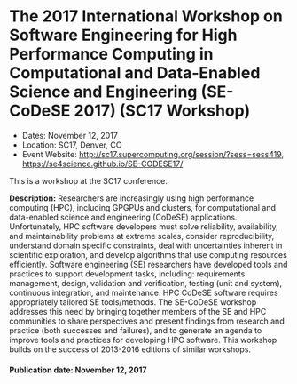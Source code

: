 # The 2017 International Workshop on Software Engineering for High Performance Computing in Computational and Data-Enabled Science and Engineering (SE-CoDeSE 2017) (SC17 Workshop)

- Dates: November 12, 2017
- Location: SC17, Denver, CO
- Event Website: http://sc17.supercomputing.org/session/?sess=sess419, https://se4science.github.io/SE-CODESE17/

This is a workshop at the SC17 conference.

**Description:**  Researchers are increasingly using high performance computing (HPC), including GPGPUs and clusters, for computational and data-enabled science and engineering (CoDeSE) applications. Unfortunately, HPC software developers must solve reliability, availability, and maintainability problems at extreme scales, consider reproducibility, understand domain specific constraints, deal with uncertainties inherent in scientific exploration, and develop algorithms that use computing resources efficiently. Software engineering (SE) researchers have developed tools and practices to support development tasks, including: requirements management, design, validation and verification, testing (unit and system), continuous integration, and maintenance. HPC CoDeSE software requires appropriately tailored SE tools/methods. The SE-CoDeSE workshop addresses this need by bringing together members of the SE and HPC communities to share perspectives and present findings from research and practice (both successes and failures), and to generate an agenda to improve tools and practices for developing HPC software. This workshop builds on the success of 2013-2016 editions of similar workshops.

#### Publication date: November 12, 2017

<!---
Publish: yes
Categories: development, Collaboration
Topics: software engineering, projects and organizations
Tags: conference
Level: 2
Prerequisites: default
Aggregate: none
--->
